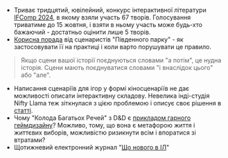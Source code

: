 * Триває тридцятий, ювілейний, конкурс інтерактивної літератури [IFComp 2024](https://ifcomp.org/comp/2024), в якому взяли участь 67 творів. Голосування триватиме до 15 жовтня, і взяти в ньому участь може будь-хто бажаючий - достатньо оцінити лише 5 творів.
* [Корисна порада](https://bottomfeeder.substack.com/p/how-to-write-a-good-story-that-doesnt) від сценаристів "Південного парку" - як застосовувати її на практиці і коли варто порушувати це правило.
> Якщо сцени вашої історії поєднуються словами "а потім", це нудна історія. Сцени мають поєднуватися словами "і внаслідок цього" або "але".
* Написання сценаріїв для ігор у формі кіносценаріїв не дає можливості описати інтерактивну складову. Невелика інді-студія Nifty Llama теж зіткнулася з цією проблемою і описує своє рішення в [статті](https://www.gamedeveloper.com/production/iterative-narrative-design-for-video-games-an-indie-approach). 
* Чому "Колода Багатьох Речей" з D&D є [прикладом гарного геймдизайну](https://bottomfeeder.substack.com/p/the-deck-of-many-things-peak-game)? Можливо, тому, що вона є метафорою життя і життєвих виборів, можливістю ризикнути всім і впоратися зі втратами? 
* Щотижневий електронний журнал "[Що нового в ІЛ](https://if-whats-new.itch.io/whats-new-in-if-2024-zines)"
